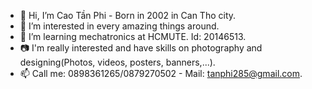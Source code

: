- 👋 Hi, I’m Cao Tần Phi - Born in 2002 in Can Tho city.
- 👀 I’m interested in every amazing things around.
- 🌱 I’m learning mechatronics at HCMUTE. Id: 20146513.
- 📷 I'm really interested and have skills on photography and designing(Photos, videos, posters, banners,...).
- 📫 Call me: 0898361265/0879270502 - Mail: tanphi285@gmail.com.
